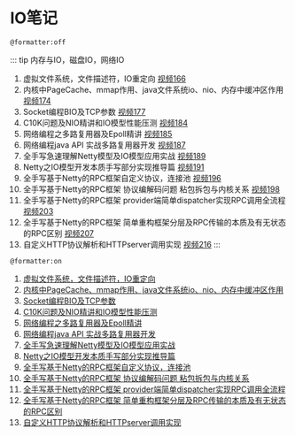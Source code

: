 # IO笔记

`@formatter:off`

::: tip 内存与IO，磁盘IO，网络IO
1. 虚拟文件系统，文件描述符，IO重定向 [视频166](https://ke.qq.com/webcourse/index.html#cid=398381&term_id=100475149&taid=8517925170713645&vid=5285890801739709323)
2. 内核中PageCache、mmap作用、java文件系统io、nio、内存中缓冲区作用 [视频174](https://ke.qq.com/webcourse/index.html#cid=398381&term_id=100475149&taid=9292879004832813&type=1024&vid=5285890802875274945)
3. Socket编程BIO及TCP参数 [视频177](https://ke.qq.com/webcourse/index.html#cid=398381&term_id=100475149&taid=9292891889734701&vid=5285890803147813234)
4. C10K问题及NIO精讲和IO模型性能压测 [视频184](https://ke.qq.com/webcourse/index.html#cid=398381&term_id=100475149&taid=9526671254623277&type=1024&vid=5285890803881579665)
5. 网络编程之多路复用器及Epoll精讲 [视频185](https://ke.qq.com/webcourse/index.html#cid=398381&term_id=100475149&taid=9526675549590573&type=1024&vid=5285890803916888161)
6. 网络编程java API 实战多路复用器开发 [视频187](https://ke.qq.com/webcourse/index.html#cid=398381&term_id=100475149&taid=9676810426389549&type=1024&vid=5285890804159440656)
7. 全手写急速理解Netty模型及IO模型应用实战 [视频189](https://ke.qq.com/webcourse/index.html#cid=398381&term_id=100475149&taid=9705423498515501&type=1024&vid=5285890804404499802)
8. Netty之IO模型开发本质手写部分实现推导篇 [视频191](https://ke.qq.com/webcourse/index.html#cid=398381&term_id=100475149&taid=9764522248508461&type=1024&vid=5285890804758166889)
9. 全手写基于Netty的RPC框架自定义协议，连接池 [视频196](https://ke.qq.com/webcourse/index.html#cid=398381&term_id=100475149&taid=9868396032562221&type=1024&vid=5285890805169029986)
10. 全手写基于Netty的RPC框架 协议编解码问题 粘包拆包与内核关系 [视频198](https://ke.qq.com/webcourse/index.html#cid=398381&term_id=100475149&taid=9982676522374189&vid=5285890805424794188)
11. 全手写基于Netty的RPC框架 provider端简单dispatcher实现RPC调用全流程 [视频203](https://ke.qq.com/webcourse/index.html#cid=398381&term_id=100475149&taid=9982697997210669&vid=5285890806209632021)
12. 全手写基于Netty的RPC框架 简单重构框架分层及RPC传输的本质及有无状态的RPC区别 [视频207](https://ke.qq.com/webcourse/index.html#cid=398381&term_id=100475149&taid=10131175016633389&vid=5285890806541162145)
13. 自定义HTTP协议解析和HTTPserver调用实现 [视频216](https://ke.qq.com/webcourse/index.html#cid=398381&term_id=100475149&taid=10277964113908781&type=1024&vid=5285890807294766387)
:::

`@formatter:on`

1. [虚拟文件系统，文件描述符，IO重定向](sysio1.md)
2. [内核中PageCache、mmap作用、java文件系统io、nio、内存中缓冲区作用](sysio2.md)
3. [Socket编程BIO及TCP参数](sysio3.md)
4. [C10K问题及NIO精讲和IO模型性能压测](sysio4.md)
5. [网络编程之多路复用器及Epoll精讲](sysio5.md)
6. [网络编程java API 实战多路复用器开发](sysio6.md)
7. [全手写急速理解Netty模型及IO模型应用实战](sysio7.md)
8. [Netty之IO模型开发本质手写部分实现推导篇](sysio8.md)
9. [全手写基于Netty的RPC框架自定义协议，连接池](sysio9.md)
10. [全手写基于Netty的RPC框架 协议编解码问题 粘包拆包与内核关系](sysio10.md)
11. [全手写基于Netty的RPC框架 provider端简单dispatcher实现RPC调用全流程](sysio11.md)
12. [全手写基于Netty的RPC框架 简单重构框架分层及RPC传输的本质及有无状态的RPC区别](sysio12.md)
13. [自定义HTTP协议解析和HTTPserver调用实现](sysio13.md)
